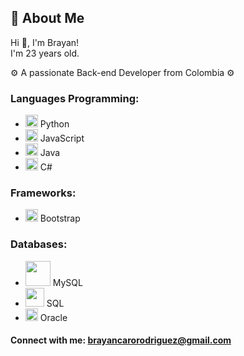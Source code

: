 ## 🚀 About Me

Hi 👋, I'm Brayan!<br>
I'm 23 years old.

⚙️ A passionate Back-end Developer from Colombia ⚙️

### Languages Programming:

- <img src="https://upload.wikimedia.org/wikipedia/commons/thumb/c/c3/Python-logo-notext.svg/701px-Python-logo-notext.svg.png" width="20" height="20"> Python
- <img src="https://upload.wikimedia.org/wikipedia/commons/6/6a/JavaScript-logo.png" width="20" height="20"> JavaScript
- <img src="https://brandslogos.com/wp-content/uploads/images/large/java-logo-1.png" width="20" height="20"> Java
- <img src="https://static-00.iconduck.com/assets.00/c-sharp-c-icon-912x1024-j3yidw37.png" width="20" height="20"> C# 

### Frameworks:
- <img src="https://upload.wikimedia.org/wikipedia/commons/thumb/b/b2/Bootstrap_logo.svg/1200px-Bootstrap_logo.svg.png" width="20" height="20"> Bootstrap

### Databases:
- <img src="https://cdn.freebiesupply.com/logos/large/2x/mysql-5-logo-png-transparent.png" width="40" height="40"> MySQL
- <img src="https://static.vecteezy.com/system/resources/thumbnails/036/044/336/small_2x/sql-database-icon-logo-design-ui-or-ux-app-png.png" width="30" height="30"> SQL
- <img src="https://purepng.com/public/uploads/large/purepng.com-oracle-logologobrand-logoiconslogos-251519939816xngul.png" width="20" height="20"> Oracle

#### Connect with me: brayancarorodriguez@gmail.com


<!--
**TheBrayanX/TheBrayanX** is a ✨ _special_ ✨ repository because its `README.md` (this file) appears on your GitHub profile.

Here are some ideas to get you started:

- 🔭 I’m currently working on ...
- 🌱 I’m currently learning ...
- 👯 I’m looking to collaborate on ...
- 🤔 I’m looking for help with ...
- 💬 Ask me about ...
- 📫 How to reach me: ...
- 😄 Pronouns: ...
- ⚡ Fun fact: ...
-->
